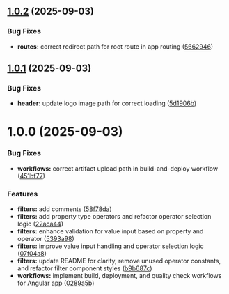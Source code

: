 ## [1.0.2](https://github.com/teodor-mosteanu/filter-operator/compare/v1.0.1...v1.0.2) (2025-09-03)


### Bug Fixes

* **routes:** correct redirect path for root route in app routing ([5662946](https://github.com/teodor-mosteanu/filter-operator/commit/56629461ccf03e0034955c2df04dd93ea6c3c96d))

## [1.0.1](https://github.com/teodor-mosteanu/filter-operator/compare/v1.0.0...v1.0.1) (2025-09-03)


### Bug Fixes

* **header:** update logo image path for correct loading ([5d1906b](https://github.com/teodor-mosteanu/filter-operator/commit/5d1906b5f4656305b807f12b4cbe6026d03589b6))

# 1.0.0 (2025-09-03)


### Bug Fixes

* **workflows:** correct artifact upload path in build-and-deploy workflow ([451bf77](https://github.com/teodor-mosteanu/filter-operator/commit/451bf77039372ddcf02c9476896500ec01cbcbfc))


### Features

* **filters:** add comments ([58f78da](https://github.com/teodor-mosteanu/filter-operator/commit/58f78daf1ef6421f63ca6daa8c0e9a9dd1ec5c40))
* **filters:** add property type operators and refactor operator selection logic ([22aca44](https://github.com/teodor-mosteanu/filter-operator/commit/22aca44ac9edd4c6d734756db978c76c84129d92))
* **filters:** enhance validation for value input based on property and operator ([5393a98](https://github.com/teodor-mosteanu/filter-operator/commit/5393a986ce6d360d721448bd1bc8c363f8b3db86))
* **filters:** improve value input handling and operator selection logic ([07f04a8](https://github.com/teodor-mosteanu/filter-operator/commit/07f04a893248c7b06ba50f7601dff5af00123653))
* **filters:** update README for clarity, remove unused operator constants, and refactor filter component styles ([b9b687c](https://github.com/teodor-mosteanu/filter-operator/commit/b9b687c7b11e32df804608857c9bb27095cf005d))
* **workflows:** implement build, deployment, and quality check workflows for Angular app ([0289a5b](https://github.com/teodor-mosteanu/filter-operator/commit/0289a5b6486b064dfce8859eb0c748d8cce8005a))
